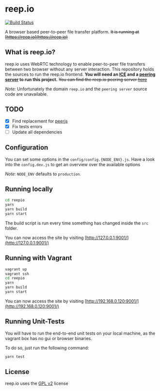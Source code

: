 # reep.io
[![Build Status](https://api.travis-ci.org/ShahinSorkh/reepio.svg?branch=master)](https://travis-ci.org/ShahinSorkh/reepio)


A browser based peer-to-peer file transfer platform.
~~It is running at [https://reep.io](https://reep.io)~~

## What is reep.io?
reep.io uses WebRTC technology to enable peer-to-peer file transfers between two browser without any server interaction.
This repository holds the sources to run the reep.io frontend.
**You will need an [ICE](https://en.wikipedia.org/wiki/Interactive_Connectivity_Establishment) and a [peering server](https://en.wikipedia.org/wiki/Peering#Multilateral_peering) to run this project.**
~~You can find the reep.io peering server [here](https://github.com/KodeKraftwerk/reepio-peering-server)~~

_Note:_ Unfortunately the domain `reep.io` and the `peering server` source code are unavailable.

## TODO
- [x] Find replacement for [peerjs](https://github.com/KodeKraftwerk/peerjs.git)
- [x] Fix tests errors
- [ ] Update all dependencies

## Configuration
You can set some options in the `config/config.{NODE_ENV}.js`.
Have a look into the `config.dev.js` to get an overview over the available options

_Note_: `NODE_ENV` defaults to `production`.

## Running locally

```sh
cd reepio
yarn
yarn build
yarn start
```

The build script is run every time something has changed inside the `src` folder.

You can now access the site by visiting [http://127.0.0.1:9001/](http://127.0.0.1:9001/)

## Running with Vagrant

```sh
vagrant up
vagrant ssh
cd reepio
yarn
yarn build
yarn start
```

You can now access the site by visiting [http://192.168.0.120:9001/](http://192.168.0.120:9001/)

## Running Unit-Tests
You will have to run the end-to-end unit tests on your local machine, as the vagrant box has no gui or browser binaries.

To do so, just run the following command:

```sh
yarn test
```

## License
reep.io uses the [GPL v2](http://www.gnu.org/licenses/gpl-2.0.html) license
